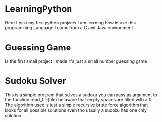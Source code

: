 # LearningPython
Here I post my first python projects
I am learning how to use this programming Language I come from a C and Java environment 

# Guessing Game
Is the first small project I made 
It's just a small number guessing game 

# Sudoku Solver
This is a simple program that solves a sudoku you can pass as argument to the function read_file(file) be aware that empty spaces are filled with a 0
The algorithm used is just a simple recursive brute force algorithm that looks for all possible solutions even tho usually a sudoku has one only solution
